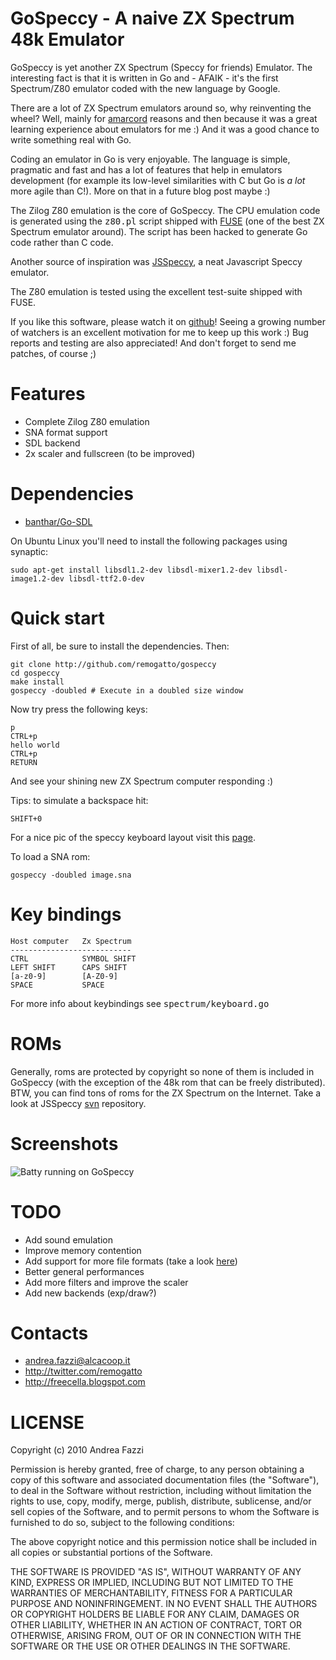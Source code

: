 # GoSpeccy - A naive ZX Spectrum 48k Emulator

GoSpeccy is yet another ZX Spectrum (Speccy for friends) Emulator. The
interesting fact is that it is written in Go and - AFAIK - it's the
first Spectrum/Z80 emulator coded with the new language by Google.

There are a lot of ZX Spectrum emulators around so, why reinventing the wheel? Well, mainly for [amarcord](http://en.wikipedia.org/wiki/Amarcord) reasons and then because it was a great learning experience about emulators for me :) And it was a good chance to write something real with Go.

Coding an emulator in Go is very enjoyable. The language is simple,
pragmatic and fast and has a lot of features that help in emulators
development (for example its low-level similarities with C but Go is
*a lot* more agile than C!). More on that in a future blog post maybe
:)

The Zilog Z80 emulation is the core of GoSpeccy. The CPU emulation
code is generated using the <tt>z80.pl</tt> script shipped with
[FUSE](http://fuse-emulator.sourceforge.net/) (one of the best ZX
Spectrum emulator around). The script has been hacked to generate Go
code rather than C code.

Another source of inspiration was
[JSSpeccy](http://matt.west.co.tt/spectrum/jsspeccy/), a neat
Javascript Speccy emulator.

The Z80 emulation is tested using the excellent test-suite shipped
with FUSE.

If you like this software, please watch it on
[github](http://github.com/remogatto/gospeccy)! Seeing a growing number of watchers is
an excellent motivation for me to keep up this work :) Bug reports and
testing are also appreciated! And don't forget to send me patches, of
course ;)

# Features

* Complete Zilog Z80 emulation
* SNA format support
* SDL backend
* 2x scaler and fullscreen (to be improved)

# Dependencies

* [banthar/Go-SDL](http://github.com/banthar/Go-SDL)

On Ubuntu Linux you'll need to install the following packages using synaptic:

    sudo apt-get install libsdl1.2-dev libsdl-mixer1.2-dev libsdl-image1.2-dev libsdl-ttf2.0-dev

# Quick start

First of all, be sure to install the dependencies. Then:

    git clone http://github.com/remogatto/gospeccy
    cd gospeccy
    make install
    gospeccy -doubled # Execute in a doubled size window

Now try press the following keys:

    p
    CTRL+p
    hello world
    CTRL+p
    RETURN

And see your shining new ZX Spectrum computer responding :)

Tips: to simulate a backspace hit:

    SHIFT+0

For a nice pic of the speccy keyboard layout visit this [page](http://www.guybrush.demon.co.uk/spectrum/docs/Basic.htm).

To load a SNA rom:

    gospeccy -doubled image.sna

# Key bindings

    Host computer   Zx Spectrum
    ---------------------------
    CTRL            SYMBOL SHIFT
    LEFT SHIFT      CAPS SHIFT
    [a-z0-9]        [A-Z0-9]
    SPACE           SPACE

For more info about keybindings see <tt>spectrum/keyboard.go</tt>

# ROMs

Generally, roms are protected by copyright so none of them is included
in GoSpeccy (with the exception of the 48k rom that can be freely
distributed). BTW, you can find tons of roms for the ZX Spectrum on
the Internet. Take a look at JSSpeccy
[svn](http://svn.matt.west.co.tt/svn/jsspec/trunk/snapshots/)
repository.

# Screenshots

![Batty running on GoSpeccy](http://sites.google.com/site/remogatto/batty.png)

# TODO

* Add sound emulation
* Improve memory contention
* Add support for more file formats (take a look [here](http://www.worldofspectrum.org/faq/reference/formats.htm))
* Better general performances
* Add more filters and improve the scaler
* Add new backends (exp/draw?)

# Contacts

* andrea.fazzi@alcacoop.it
* http://twitter.com/remogatto
* http://freecella.blogspot.com

# LICENSE

Copyright (c) 2010 Andrea Fazzi

Permission is hereby granted, free of charge, to any person obtaining
a copy of this software and associated documentation files (the
"Software"), to deal in the Software without restriction, including
without limitation the rights to use, copy, modify, merge, publish,
distribute, sublicense, and/or sell copies of the Software, and to
permit persons to whom the Software is furnished to do so, subject to
the following conditions:

The above copyright notice and this permission notice shall be
included in all copies or substantial portions of the Software.

THE SOFTWARE IS PROVIDED "AS IS", WITHOUT WARRANTY OF ANY KIND,
EXPRESS OR IMPLIED, INCLUDING BUT NOT LIMITED TO THE WARRANTIES OF
MERCHANTABILITY, FITNESS FOR A PARTICULAR PURPOSE AND
NONINFRINGEMENT. IN NO EVENT SHALL THE AUTHORS OR COPYRIGHT HOLDERS BE
LIABLE FOR ANY CLAIM, DAMAGES OR OTHER LIABILITY, WHETHER IN AN ACTION
OF CONTRACT, TORT OR OTHERWISE, ARISING FROM, OUT OF OR IN CONNECTION
WITH THE SOFTWARE OR THE USE OR OTHER DEALINGS IN THE SOFTWARE.

